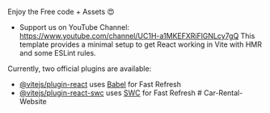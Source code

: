 Enjoy the Free code + Assets 😍
- Support us on YouTube Channel: https://www.youtube.com/channel/UC1H-a1MKEFXRiFlGNLcy7gQ
This template provides a minimal setup to get React working in Vite with HMR and some ESLint rules.

Currently, two official plugins are available:

- [@vitejs/plugin-react](https://github.com/vitejs/vite-plugin-react/blob/main/packages/plugin-react/README.md) uses [Babel](https://babeljs.io/) for Fast Refresh
- [@vitejs/plugin-react-swc](https://github.com/vitejs/vite-plugin-react-swc) uses [SWC](https://swc.rs/) for Fast Refresh
#   C a r - R e n t a l - W e b s i t e  
 